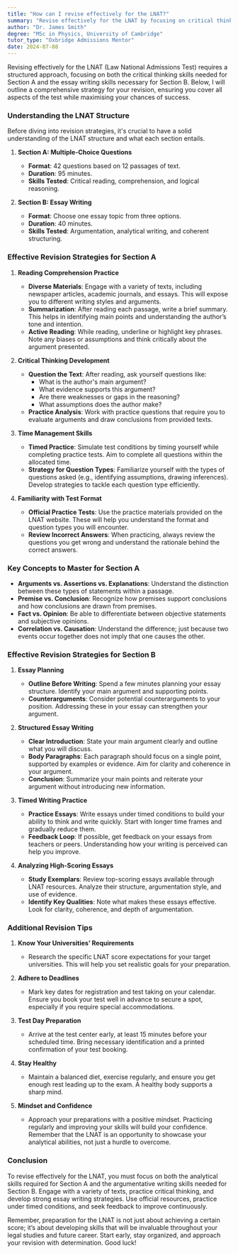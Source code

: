 ```yaml
---
title: "How can I revise effectively for the LNAT?"
summary: "Revise effectively for the LNAT by focusing on critical thinking and essay writing skills with a structured approach to maximize your success."
author: "Dr. James Smith"
degree: "MSc in Physics, University of Cambridge"
tutor_type: "Oxbridge Admissions Mentor"
date: 2024-07-08
---
```


Revising effectively for the LNAT (Law National Admissions Test) requires a structured approach, focusing on both the critical thinking skills needed for Section A and the essay writing skills necessary for Section B. Below, I will outline a comprehensive strategy for your revision, ensuring you cover all aspects of the test while maximising your chances of success.

### Understanding the LNAT Structure

Before diving into revision strategies, it's crucial to have a solid understanding of the LNAT structure and what each section entails.

1. **Section A: Multiple-Choice Questions**  
   - **Format**: 42 questions based on 12 passages of text.
   - **Duration**: 95 minutes.
   - **Skills Tested**: Critical reading, comprehension, and logical reasoning.

2. **Section B: Essay Writing**  
   - **Format**: Choose one essay topic from three options.
   - **Duration**: 40 minutes.
   - **Skills Tested**: Argumentation, analytical writing, and coherent structuring.

### Effective Revision Strategies for Section A

1. **Reading Comprehension Practice**  
   - **Diverse Materials**: Engage with a variety of texts, including newspaper articles, academic journals, and essays. This will expose you to different writing styles and arguments.
   - **Summarization**: After reading each passage, write a brief summary. This helps in identifying main points and understanding the author’s tone and intention.
   - **Active Reading**: While reading, underline or highlight key phrases. Note any biases or assumptions and think critically about the argument presented.

2. **Critical Thinking Development**  
   - **Question the Text**: After reading, ask yourself questions like:
     - What is the author's main argument?
     - What evidence supports this argument?
     - Are there weaknesses or gaps in the reasoning?
     - What assumptions does the author make?
   - **Practice Analysis**: Work with practice questions that require you to evaluate arguments and draw conclusions from provided texts.

3. **Time Management Skills**  
   - **Timed Practice**: Simulate test conditions by timing yourself while completing practice tests. Aim to complete all questions within the allocated time.
   - **Strategy for Question Types**: Familiarize yourself with the types of questions asked (e.g., identifying assumptions, drawing inferences). Develop strategies to tackle each question type efficiently.

4. **Familiarity with Test Format**  
   - **Official Practice Tests**: Use the practice materials provided on the LNAT website. These will help you understand the format and question types you will encounter.
   - **Review Incorrect Answers**: When practicing, always review the questions you get wrong and understand the rationale behind the correct answers.

### Key Concepts to Master for Section A

- **Arguments vs. Assertions vs. Explanations**: Understand the distinction between these types of statements within a passage.
- **Premise vs. Conclusion**: Recognize how premises support conclusions and how conclusions are drawn from premises.
- **Fact vs. Opinion**: Be able to differentiate between objective statements and subjective opinions.
- **Correlation vs. Causation**: Understand the difference; just because two events occur together does not imply that one causes the other.

### Effective Revision Strategies for Section B

1. **Essay Planning**  
   - **Outline Before Writing**: Spend a few minutes planning your essay structure. Identify your main argument and supporting points.
   - **Counterarguments**: Consider potential counterarguments to your position. Addressing these in your essay can strengthen your argument.

2. **Structured Essay Writing**  
   - **Clear Introduction**: State your main argument clearly and outline what you will discuss.
   - **Body Paragraphs**: Each paragraph should focus on a single point, supported by examples or evidence. Aim for clarity and coherence in your argument.
   - **Conclusion**: Summarize your main points and reiterate your argument without introducing new information.

3. **Timed Writing Practice**  
   - **Practice Essays**: Write essays under timed conditions to build your ability to think and write quickly. Start with longer time frames and gradually reduce them.
   - **Feedback Loop**: If possible, get feedback on your essays from teachers or peers. Understanding how your writing is perceived can help you improve.

4. **Analyzing High-Scoring Essays**  
   - **Study Exemplars**: Review top-scoring essays available through LNAT resources. Analyze their structure, argumentation style, and use of evidence.
   - **Identify Key Qualities**: Note what makes these essays effective. Look for clarity, coherence, and depth of argumentation.

### Additional Revision Tips

1. **Know Your Universities’ Requirements**  
   - Research the specific LNAT score expectations for your target universities. This will help you set realistic goals for your preparation.

2. **Adhere to Deadlines**  
   - Mark key dates for registration and test taking on your calendar. Ensure you book your test well in advance to secure a spot, especially if you require special accommodations.

3. **Test Day Preparation**  
   - Arrive at the test center early, at least 15 minutes before your scheduled time. Bring necessary identification and a printed confirmation of your test booking.

4. **Stay Healthy**  
   - Maintain a balanced diet, exercise regularly, and ensure you get enough rest leading up to the exam. A healthy body supports a sharp mind.

5. **Mindset and Confidence**  
   - Approach your preparations with a positive mindset. Practicing regularly and improving your skills will build your confidence. Remember that the LNAT is an opportunity to showcase your analytical abilities, not just a hurdle to overcome.

### Conclusion

To revise effectively for the LNAT, you must focus on both the analytical skills required for Section A and the argumentative writing skills needed for Section B. Engage with a variety of texts, practice critical thinking, and develop strong essay writing strategies. Use official resources, practice under timed conditions, and seek feedback to improve continuously. 

Remember, preparation for the LNAT is not just about achieving a certain score; it’s about developing skills that will be invaluable throughout your legal studies and future career. Start early, stay organized, and approach your revision with determination. Good luck!
    